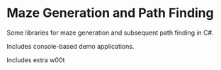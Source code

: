 # Maze Generation and Path Finding
Some libraries for maze generation and subsequent path finding in C#.

Includes console-based demo applications.

Includes extra w00t

